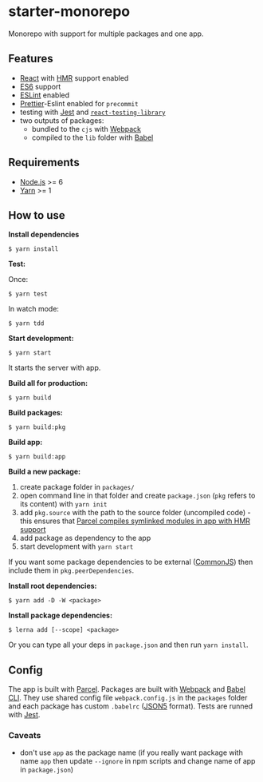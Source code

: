 # starter-monorepo

Monorepo with support for multiple packages and one app.

## Features

- [React](https://reactjs.org/) with [HMR](http://gaearon.github.io/react-hot-loader/) support enabled
- [ES6](https://www.robinwieruch.de/javascript-fundamentals-react-requirements/) support
- [ESLint](https://eslint.org/) enabled
- [Prettier](https://prettier.io/)-Eslint enabled for `precommit`
- testing with [Jest](https://jestjs.io/) and [`react-testing-library`](https://github.com/kentcdodds/react-testing-library)
- two outputs of packages:
  - bundled to the `cjs` with [Webpack](https://webpack.js.org/)
  - compiled to the `lib` folder with [Babel](http://babeljs.io/)

## Requirements

- [Node.js](http://nodejs.org/) >= 6
- [Yarn](https://yarnpkg.com/lang/en/) >= 1

## How to use

**Install dependencies**

```
$ yarn install
```

**Test:**

Once:

```
$ yarn test
```

In watch mode:

```
$ yarn tdd
```

**Start development:**

```
$ yarn start
```

It starts the server with app.

**Build all for production:**

```
$ yarn build
```

**Build packages:**

```
$ yarn build:pkg
```

**Build app:**

```
$ yarn build:app
```

**Build a new package:**

1.  create package folder in `packages/`
2.  open command line in that folder and create `package.json` (`pkg` refers to its content) with `yarn init`
3.  add `pkg.source` with the path to the source folder (uncompiled code) - this
    ensures that [Parcel compiles symlinked modules in app with HMR support](https://github.com/parcel-bundler/parcel/pull/1101)
4.  add package as dependency to the app
5.  start development with `yarn start`

If you want some package dependencies to be external ([CommonJS](https://requirejs.org/docs/commonjs.html)) then include them in `pkg.peerDependencies`.

**Install root dependencies:**

```
$ yarn add -D -W <package>
```

**Install package dependencies:**

```
$ lerna add [--scope] <package>
```

Or you can type all your deps in `package.json` and then run `yarn install`.

## Config

The app is built with [Parcel](https://parceljs.org/).
Packages are built with [Webpack](https://webpack.js.org) and [Babel CLI](https://babeljs.io/docs/en/babel-cli).
They use shared config file `webpack.config.js` in the `packages` folder and each package has custom `.babelrc`
([JSON5](https://github.com/json5/json5) format).
Tests are runned with [Jest](https://facebook.github.io/jest/).

### Caveats

- don't use `app` as the package name (if you really want package with name `app` then update `--ignore` in npm scripts and change name of app in `package.json`)
